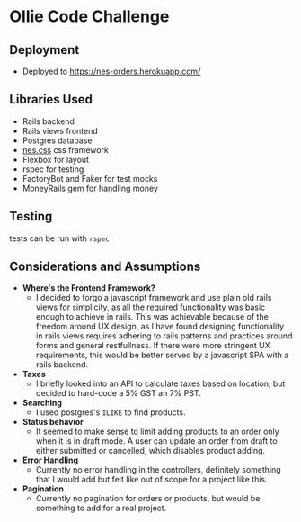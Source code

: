 # Ollie Code Challenge

## Deployment
  - Deployed to https://nes-orders.herokuapp.com/

## Libraries Used
  - Rails backend
  - Rails views frontend
  - Postgres database
  - [nes.css](https://nostalgic-css.github.io/NES.css/) css framework
  - Flexbox for layout
  - rspec for testing
  - FactoryBot and Faker for test mocks
  - MoneyRails gem for handling money

## Testing
tests can be run with `rspec`

## Considerations and Assumptions
- __Where's the Frontend Framework?__
  - I decided to forgo a javascript framework and use plain old rails views for simplicity, as all the required functionality was basic enough to achieve in rails. This was achievable because of the freedom around UX design, as I have found designing functionality in rails views requires adhering to rails patterns and practices around forms and general restfullness. If there were more stringent UX requirements, this would be better served by a javascript SPA with a rails backend.
- __Taxes__
  - I briefly looked into an API to calculate taxes based on location, but decided to hard-code a 5% GST an 7% PST.
- __Searching__
  - I used postgres's `ILIKE` to find products.
- __Status behavior__
  - It seemed to make sense to limit adding products to an order only when it is in draft mode. A user can update an order from draft to either submitted or cancelled, which disables product adding.
- __Error Handling__
  - Currently no error handling in the controllers, definitely something that I would add but felt like out of scope for a project like this.
- __Pagination__
  - Currently no pagination for orders or products, but would be something to add for a real project.
